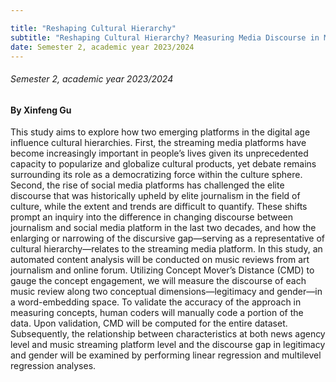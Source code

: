 ```yaml
---

title: "Reshaping Cultural Hierarchy"
subtitle: "Reshaping Cultural Hierarchy? Measuring Media Discourse in Music Reviews Intermediated via Emerging Digital Platforms"
date: Semester 2, academic year 2023/2024
---
```


###### Semester 2, academic year 2023/2024
#### By Xinfeng Gu

This study aims to explore how two emerging platforms in the digital age influence cultural hierarchies. First, the streaming media platforms have become increasingly important in people’s lives given its unprecedented capacity to popularize and globalize cultural products, yet debate remains surrounding its role as a democratizing force within the culture sphere. Second, the rise of social media platforms has challenged the elite discourse that was historically upheld by elite journalism in the field of culture, while the extent and trends are difficult to quantify. These shifts prompt an inquiry into the difference in changing discourse between journalism and social media platform in the last two decades, and how the enlarging or narrowing of the discursive gap—serving as a representative of cultural hierarchy—relates to the streaming media platform. In this study, an automated content analysis will be conducted on music reviews from art journalism and online forum. Utilizing Concept Mover’s Distance (CMD) to gauge the concept engagement, we will measure the discourse of each music review along two conceptual dimensions—legitimacy and gender—in a word-embedding space. To validate the accuracy of the approach in measuring concepts, human coders will manually code a portion of the data. Upon validation, CMD will be computed for the entire dataset. Subsequently, the relationship between characteristics at both news agency level and music streaming platform level and the discourse gap in legitimacy and gender will be examined by performing linear regression and multilevel regression analyses. 

